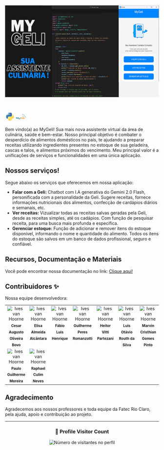 <p align="center">
  <a href="https://codesandbox.io">
    <img src="https://raw.githubusercontent.com/FoodYze/MyGeli/refs/heads/main/GELI.png" height="300px">
  </a>
</p>

&nbsp;

<code><img height="32" src="https://github.com/devicons/devicon/blob/master/icons/python/python-original.svg" alt="Python"/></code>
<code><img height="32" src="https://github.com/devicons/devicon/blob/master/icons/mysql/mysql-original-wordmark.svg" alt="MySQL"/></code>

Bem vindo(a) ao MyGeli! 
Sua mais nova assistente virtual da área de culinária, saúde e bem-estar. Nosso principal objetivo é combater o desperdício de alimentos domésticos no país, te
ajudando a preparar receitas utilizando ingredientes presentes no estoque de sua geladeira, cascas e talos, e alimentos próximos do vencimento. Meu principal valor
é a unificações de serviços e funcionalidades em uma única aplicação.

## Nossos serviços!

Segue abaixo os serviços que oferecemos em nossa aplicação:

- <b>Falar com a Geli:</b> Chatbot com I.A generativa do Gemini 2.0 Flash, personificada com a personalidade da Geli. Sugere receitas, fornece informações nutricionais dos alimentos, confecção de cardápios diários e semanais, etc.
- <b>Ver receitas:</b> Vizualizar todas as receitas salvas geradas pela Geli, desde as receitas simples, até os cadápios. Com função de pesquisar receita, para uma busca mais profunda e específica.
- <b>Gerenciar estoque:</b> Função de adicionar e remover itens do estoque disponível, informando o nome e quantidade do alimento. Todos os itens do estoque são salvos em um banco de dados profissional, seguro e confiável.

## Recursos, Documentação e Materiais

Você pode encontrar nossa documentação no link:
[Clique aqui!](https://linktr.ee/mygeli)

## Contribuidores ✨

Nossa equipe desenvolvedora:

<!-- ALL-CONTRIBUTORS-LIST:START - Do not remove or modify this section -->
<!-- prettier-ignore-start -->
<!-- markdownlint-disable -->
<table>
  <tbody>
    <tr>
      <td align="center" valign="top" width="14.28%"><img src="https://avatars.githubusercontent.com/u/207229048?v=4" width="100px;" alt="Ives van Hoorne"/><br /><sub><b>Cesar Augusto Oliveira Bovo</b></sub><br /></td>
      <td align="center" valign="top" width="14.28%"><img src="https://avatars.githubusercontent.com/u/201613970?v=4" width="100px;" alt="Ives van Hoorne"/><br /><sub><b>Elisa Almeida Alcântara</b></sub><br /></td>
      <td align="center" valign="top" width="14.28%"><img src="https://avatars.githubusercontent.com/u/214133984?v=4" width="100px;" alt="Ives van Hoorne"/><br /><sub><b>Fábio Luis Henrique</b></sub><br /></td>
      <td align="center" valign="top" width="14.28%"><img src="https://avatars.githubusercontent.com/u/207372280?v=4" width="100px;" alt="Ives van Hoorne"/><br /><sub><b>Guilherme Peres Romanzotti</b></sub><br /></td>
      <td align="center" valign="top" width="14.28%"><img src="https://avatars.githubusercontent.com/u/202444594?v=4" width="100px;" alt="Ives van Hoorne"/><br /><sub><b>Heitor Vitti Partezani</b></sub><br /></td>
      <td align="center" valign="top" width="14.28%"><img src="https://avatars.githubusercontent.com/u/207231091?v=4" width="100px;" alt="Ives van Hoorne"/><br /><sub><b>Luis Otávio Routh da Silva</b></sub><br /></td>
      <a href="https://github.com/MarvinCristhian07/MarvinCristhian07"><td align="center" valign="top" width="14.28%"><img src="https://avatars.githubusercontent.com/u/202424720?v=4" width="100px;" alt="Ives van Hoorne"/><br /><sub><b>Marvin Cristhian Gomes Pinto</b></sub><br /></td></a>
    </tr>
    <tr>
      <td align="center" valign="top" width="14.28%"><img src="https://avatars.githubusercontent.com/u/216594722?v=4" width="100px;" alt="Ives van Hoorne"/><br /><sub><b>Paulo Guilherme Moreira</b></sub><br /></td>
      <td align="center" valign="top" width="14.28%"><img src="https://avatars.githubusercontent.com/u/208488242?v=4" width="100px;" alt="Ives van Hoorne"/><br /><sub><b>Raphael Culim Neves</b></sub><br /></td>
  </tbody>
</table>

<!-- markdownlint-restore -->
<!-- prettier-ignore-end -->

<!-- ALL-CONTRIBUTORS-LIST:END -->

## Agradecimento

Agradecemos aos nossos professores e toda equipe da Fatec Rio Claro, pela ajuda, apoio e contribuição ao projeto.

---

<div align="center">
  <h3><b>📍 Profile Visitor Count</b></h3>
</div>

<p align="center">
  <img
    src="https://profile-counter.glitch.me/MarvinCristhian07/count.svg"
    alt="Número de visitantes no perfil"
  />
</p>
